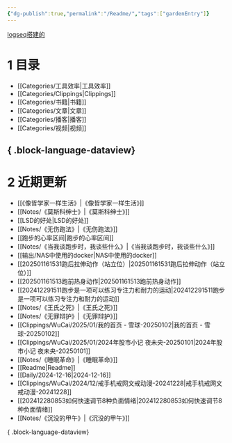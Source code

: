 ```yaml
---
{"dg-publish":true,"permalink":"/Readme/","tags":["gardenEntry"]}
---
```



[logseq搭建的](https://logseq.oceanum.top)

# 1 目录

- [[Categories/工具效率\|工具效率]]
- [[Categories/Clippings\|Clippings]]
- [[Categories/书籍\|书籍]]
- [[Categories/文章\|文章]]
- [[Categories/播客\|播客]]
- [[Categories/视频\|视频]]

{ .block-language-dataview}
---

# 2 近期更新

- [[《像哲学家一样生活》\|《像哲学家一样生活》]]
- [[Notes/《莫斯科绅士》\|《莫斯科绅士》]]
- [[LSD的好处\|LSD的好处]]
- [[Notes/《无伤跑法》\|《无伤跑法》]]
- [[跑步的心率区间\|跑步的心率区间]]
- [[Notes/《当我谈跑步时，我谈些什么》\|《当我谈跑步时，我谈些什么》]]
- [[输出/NAS中使用的docker\|NAS中使用的docker]]
- [[202501161531跑后拉伸动作（站立位）\|202501161531跑后拉伸动作（站立位）]]
- [[202501161513跑前热身动作\|202501161513跑前热身动作]]
- [[202412291511跑步是一项可以练习专注力和耐力的运动\|202412291511跑步是一项可以练习专注力和耐力的运动]]
- [[Notes/《王氏之死》\|《王氏之死》]]
- [[Notes/《无罪辩护》\|《无罪辩护》]]
- [[Clippings/WuCai/2025/01/我的首页 - 雪球-20250102\|我的首页 - 雪球-20250102]]
- [[Clippings/WuCai/2025/01/2024年股市小记  夜未央-20250101\|2024年股市小记  夜未央-20250101]]
- [[Notes/《睡眠革命》\|《睡眠革命》]]
- [[Readme\|Readme]]
- [[Daily/2024-12-16\|2024-12-16]]
- [[Clippings/WuCai/2024/12/戒手机戒网文戒动漫-20241228\|戒手机戒网文戒动漫-20241228]]
- [[202412280853如何快速调节8种负面情绪\|202412280853如何快速调节8种负面情绪]]
- [[Notes/《沉没的甲午》\|《沉没的甲午》]]

{ .block-language-dataview}
